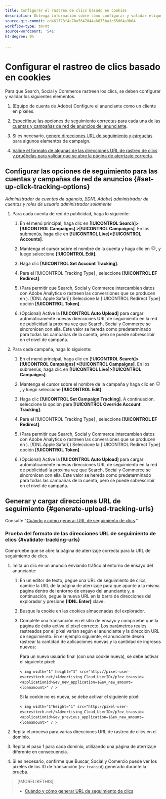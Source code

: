 ```yaml
---
title: Configurar el rastreo de clics basado en cookies
description: Obtenga información sobre cómo configurar y validar etiquetas de seguimiento de clics.
source-git-commit: cd461f73f4a70a5647844a6075ba1c65d64a9b04
workflow-type: tm+mt
source-wordcount: '541'
ht-degree: 0%

---
```


# Configurar el rastreo de clics basado en cookies

Para que Search, Social y Commerce rastreen los clics, se deben configurar y validar los siguientes elementos.

1. (Equipo de cuenta de Adobe) Configure el anunciante como un cliente en píxeles.

1. [Especifique las opciones de seguimiento correctas para cada una de las cuentas y campañas de red de anuncios del anunciante](#set-up-click-tracking-options).

1. Si es necesario, [genere direcciones URL de seguimiento y cárguelas](#generate-upload-tracking-urls) para algunos elementos de campaign.

1. [Valide el formato de algunas de las direcciones URL de rastreo de clics y pruébelas para validar que se abre la página de aterrizaje correcta](#validate-tracking-urls).

## Configurar las opciones de seguimiento para las cuentas y campañas de red de anuncios {#set-up-click-tracking-options}

*Administrador de cuentas de agencia, [!DNL Adobe] administrador de cuentas y roles de usuario administrador solamente*

1. Para cada cuenta de red de publicidad, haga lo siguiente:

   1. En el menú principal, haga clic en **[!UICONTROL Search]> [!UICONTROL Campaigns] >[!UICONTROL Campaigns]**. En los submenús, haga clic en **[!UICONTROL Live]>[!UICONTROL Accounts]**.

   1. Mantenga el cursor sobre el nombre de la cuenta y haga clic en ![Icono de menú](/help/search-social-commerce/assets/arrow-dropdown-menu.png "Icono de menú"), y luego seleccione **[!UICONTROL Edit]**.

   1. Haga clic **[!UICONTROL Set Account Tracking]**.

   1. Para el [!UICONTROL Tracking Type] , seleccione **[!UICONTROL EF Redirect]**.

   1. (Para permitir que Search, Social y Commerce intercambien datos con Adobe Analytics o rastreen las conversiones que se producen en ). [!DNL Apple Safari]) Seleccione la [!UICONTROL Redirect Type] opción **[!UICONTROL Token]**.

   1. (Opcional) Active la **[!UICONTROL Auto Upload]** para cargar automáticamente nuevas direcciones URL de seguimiento en la red de publicidad la próxima vez que Search, Social y Commerce se sincronicen con ella. Este valor se hereda como predeterminado para todas las campañas de la cuenta, pero se puede sobrescribir en el nivel de campaña.

1. Para cada campaña, haga lo siguiente:

   1. En el menú principal, haga clic en **[!UICONTROL Search]> [!UICONTROL Campaigns] >[!UICONTROL Campaigns]**. En los submenús, haga clic en **[!UICONTROL Live]>[!UICONTROL Campaigns]**.

   1. Mantenga el cursor sobre el nombre de la campaña y haga clic en ![Icono de menú](/help/search-social-commerce/assets/arrow-dropdown-menu.png "Icono de menú"), y luego seleccione **[!UICONTROL Edit]**.

   1. Haga clic **[!UICONTROL Set Campaign Tracking]**. A continuación, seleccione la opción para **[!UICONTROL Override Account Tracking]**.

   1. Para el [!UICONTROL Tracking Type] , seleccione **[!UICONTROL EF Redirect]**.

   1. (Para permitir que Search, Social y Commerce intercambien datos con Adobe Analytics o rastreen las conversiones que se producen en ). [!DNL Apple Safari]) Seleccione la [!UICONTROL Redirect Type] opción **[!UICONTROL Token]**.

   1. (Opcional) Active la **[!UICONTROL Auto Upload]** para cargar automáticamente nuevas direcciones URL de seguimiento en la red de publicidad la próxima vez que Search, Social y Commerce se sincronicen con ella. Este valor se hereda como predeterminado para todas las campañas de la cuenta, pero se puede sobrescribir en el nivel de campaña.

## Generar y cargar direcciones URL de seguimiento {#generate-upload-tracking-urls}

Consulte &quot;[Cuándo y cómo generar URL de seguimiento de clics](/help/search-social-commerce/tracking/click-tracking-ways-to-generate.md).&quot;

### Prueba del formato de las direcciones URL de seguimiento de clics {#validate-tracking-urls}

Compruebe que se abre la página de aterrizaje correcta para la URL de seguimiento de clics.

1. Imita un clic en un anuncio enviando tráfico al entorno de ensayo del anunciante:

   1. En un editor de texto, pegue una URL de seguimiento de clics, cambie la URL de la página de aterrizaje para que apunte a la misma página dentro del entorno de ensayo del anunciante y, a continuación, pegue la nueva URL en la barra de direcciones del explorador y presione **[!DNL Enter]** clave.

   1. Busque la cookie en las cookies almacenadas del explorador.

   1. Complete una transacción en el sitio de ensayo y compruebe que la página de éxito activa el píxel correcto. Los parámetros reales rastreados por el píxel varían según el anunciante y la dirección URL de seguimiento. En el ejemplo siguiente, el anunciante desea rastrear la cantidad de aplicaciones nuevas y la cantidad de ingresos nuevos:

      Para un nuevo usuario final (con una cookie nueva), se debe activar el siguiente píxel:

      `< img width="1" height="1" src="http://pixel-user-everesttech.net/<Advertising_Cloud_UserID>/p?ev_transid=<applicationid>&ev_new_application=1&ev_new_amount=<loanamount>" / >`

      Si la cookie no es nueva, se debe activar el siguiente píxel:

      `< img width="1"height="1" src="http://pixel-user-everesttech.net/<Advertising_Cloud_UserID>/p?ev_transid=<applicationid>&ev_previous_application=1&ev_new_amount=<loanamount>" / >`


1. Repita el proceso para varias direcciones URL de rastreo de clics en el dominio.

1. Repita el paso 1 para cada dominio, utilizando una página de aterrizaje diferente en consecuencia.

1. Si es necesario, confirme que Buscar, Social y Comercio puede ver los píxeles de los ID de transacción (`ev_transid`) generado durante la prueba.

>[!MORELIKETHIS]
>
>* [Cuándo y cómo generar URL de seguimiento de clics](/help/search-social-commerce/tracking/click-tracking-ways-to-generate.md)

